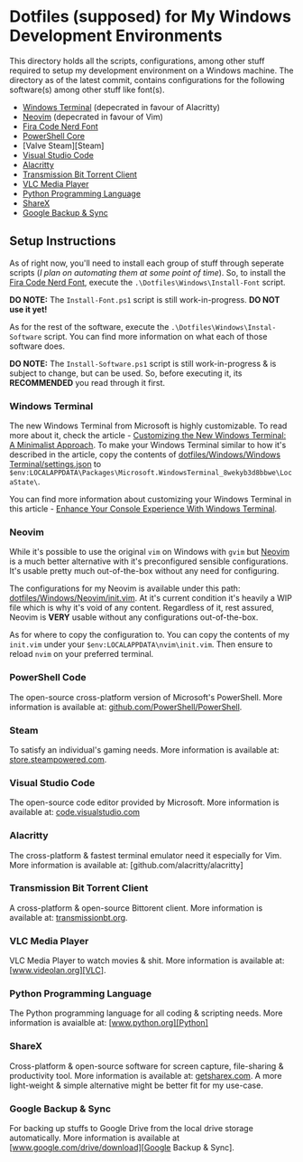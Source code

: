 # Dotfiles (supposed) for My Windows Development Environments
<!-- TODO: Clean it up & organize details properly. -->
This directory holds all the scripts, configurations, among other stuff required to setup my development environment on a Windows machine. The directory as of the latest commit, contains configurations for the following software(s) among other stuff like font(s).

- [Windows Terminal][Windows Terminal] (depecrated in favour of Alacritty)
- [Neovim][Neovim] (depecrated in favour of Vim)
- [Fira Code Nerd Font][Fira Code Nerd Font]
- [PowerShell Core][PowerShell Core]
- [Valve Steam][Steam]
- [Visual Studio Code][VSCode]
- [Alacritty][Alacritty]
- [Transmission Bit Torrent Client][Transmission]
- [VLC Media Player][VLC]
- [Python Programming Language][Python]
- [ShareX][ShareX]
- [Google Backup & Sync][Google Backup & Sync]

## Setup Instructions

As of right now, you'll need to install each group of stuff through seperate scripts (_I plan on automating them at some point of time_). So, to install the [Fira Code Nerd Font][Fira Code Nerd Font], execute the `.\Dotfiles\Windows\Install-Font` script.

**DO NOTE:** The `Install-Font.ps1` script is still work-in-progress. **DO NOT use it yet!**

As for the rest of the software, execute the `.\Dotfiles\Windows\Instal-Software` script. You can find more information on what each of those software does.

**DO NOTE:** The `Install-Software.ps1` script is still work-in-progress & is subject to change, but can be used. So, before executing it, its **RECOMMENDED** you read through it first.

### Windows Terminal

The new Windows Terminal from Microsoft is highly customizable. To read more about it, check the article - [Customizing the New Windows Terminal: A Minimalist Approach][Blog Post]. To make your Windows Terminal similar to how it's described in the article, copy the contents of [dotfiles/Windows/Windows Terminal/settings.json][Windows Terminal Config File] to `$env:LOCALAPPDATA\Packages\Microsoft.WindowsTerminal_8wekyb3d8bbwe\LocaState\`.

You can find more information about customizing your Windows Terminal in this article - [Enhance Your Console Experience With Windows Terminal][Reference Article].

### Neovim

While it's possible to use the original `vim` on Windows with `gvim` but [Neovim][Neovim Homepage] is a much better alternative with it's preconfigured sensible configurations. It's usable pretty much out-of-the-box without any need for configuring.

The configurations for my Neovim is available under this path: [dotfiles/Windows/Neovim/init.vim][My Neovim Config File]. At it's current condition it's heavily a WIP file which is why it's void of any content. Regardless of it, rest assured, Neovim is **VERY** usable without any configurations out-of-the-box.

As for where to copy the configuration to. You can copy the contents of my `init.vim` under your `$env:LOCALAPPDATA\nvim\init.vim`. Then ensure to reload `nvim` on your preferred terminal.

### PowerShell Code

The open-source cross-platform version of Microsoft's PowerShell. More information is available at: [github.com/PowerShell/PowerShell][PowerShell Core].

### Steam

To satisfy an individual's gaming needs. More information is available at: [store.steampowered.com][Valve Steam].

### Visual Studio Code

The open-source code editor provided by Microsoft. More information is available at: [code.visualstudio.com][VSCode]

### Alacritty

The cross-platform & fastest terminal emulator need it especially for Vim. More information is available at: [github.com/alacritty/alacritty]

### Transmission Bit Torrent Client

A cross-platform & open-source Bittorent client. More information is available at: [transmissionbt.org][Transmission].

### VLC Media Player

VLC Media Player to watch movies & shit. More information is available at: [www.videolan.org][VLC].

### Python Programming Language

The Python programming language for all coding & scripting needs. More information is avaialble at: [www.python.org][Python]

### ShareX

Cross-platform & open-source software for screen capture, file-sharing & productivity tool. More information is available at: [getsharex.com][ShareX]. A more light-weight & simple alternative might be better fit for my use-case.

### Google Backup & Sync

For backing up stuffs to Google Drive from the local drive storage automatically. More information is available at [www.google.com/drive/download][Google Backup & Sync].

<!-- Reference Links -->
[Windows Terminal]: https://github.com/Jarmos-san/dotfiles/tree/master/Windows/Windows%20Terminal
[Neovim]: https://github.com/Jarmos-san/dotfiles/tree/master/Windows/nvim
[Blog Post]: https:jarmos.netlify.app/customizing-windows-terminal-a-minimalist-approach
[Windows Terminal Config File]: https://github.com/Jarmos-san/dotfiles/tree/master/Windows/Windows%20Terminal/settings.json
[Reference Article]: https://adamtheautomator.com/new-windows-terminal
[Neovim Homepage]: https://adamtheautomator.com/new-windows-terminal
[My Neovim Config File]: https://github.com/Jarmos-san/dotfiles/tree/master/Neovim/init.vim
[Fira Code Nerd Font]: https://github.com/ryanoasis/nerd-fonts/tree/master/patched-fonts/FiraCode
[PowerShell Core]: https://github.com/PowerShell/PowerShell
[Valve Steam]: https://store.steampowered.com/
[VSCode]: https://code.visualstudio.com/
[Alacritty]: https://github.com/alacritty/alacritty
[Transmission]: https://transmissionbt.com/
[VLC]: https://www.videolan.org/
[Python]: https://www.python.org/
[ShareX]: https://getsharex.com/
[Google Backup & Sync]: https://www.google.com/drive/download/
